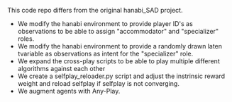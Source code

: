 This code repo differs from the original hanabi_SAD project.
- We modify the hanabi environment to provide player ID's as observations to be able to assign "accommodator" and "specializer" roles.
- We modify the hanabi environment to provide a randomly drawn laten tvariable as observations as intent for the "specializer" role.
- We expand the cross-play scripts to be able to play multiple different algorithms against each other
- We create a selfplay_reloader.py script and adjust the instrinsic reward weight and reload selfplay if selfplay is not converging.
- We augment agents with Any-Play.